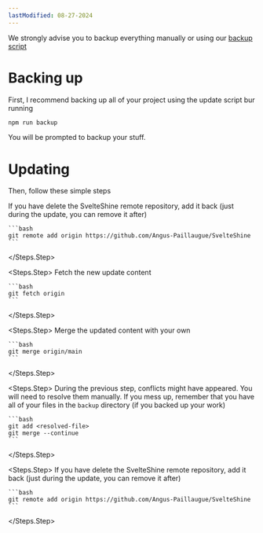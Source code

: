 ```yaml
---
lastModified: 08-27-2024
---
```


<script>
  import { Steps, Note } from "$lib/components"
</script>

<Note type="warning">We strongly advise you to backup everything manually or using our [backup script](#backing-up)</Note>

# Backing up

First, I recommend backing up all of your project using the update script bur running

```bash
npm run backup
```

You will be prompted to backup your stuff.


# Updating

Then, follow these simple steps

<Steps>
  <Steps.Step>
    If you have delete the SvelteShine remote repository, add it back (just during the update, you can remove it after)

    ```bash
    git remote add origin https://github.com/Angus-Paillaugue/SvelteShine
    ```
  </Steps.Step>

  <Steps.Step>
    Fetch the new update content

    ```bash
    git fetch origin
    ```
  </Steps.Step>

  <Steps.Step>
    Merge the updated content with your own

    ```bash
    git merge origin/main
    ```
  </Steps.Step>

  <Steps.Step>
    During the previous step, conflicts might have appeared. You will need to resolve them manually. If you mess up, remember that you have all of your files in the `backup` directory (if you backed up your work)

    ```bash
    git add <resolved-file>
    git merge --continue
    ```
  </Steps.Step>

  <Steps.Step>
    If you have delete the SvelteShine remote repository, add it back (just during the update, you can remove it after)

    ```bash
    git remote add origin https://github.com/Angus-Paillaugue/SvelteShine
    ```
  </Steps.Step>
</Steps>
